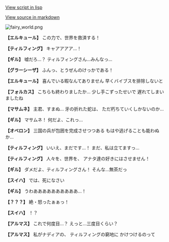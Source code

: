 [View script in lisp](../scripts/110140523.txt)

[View source in markdown](110140523.md)

![fairy_world.png](../images/backgrounds/fairy_world.png)

**【エルキュール】**
この力で、世界を救済する！

**【ティルフィング】**
キャアアアア…！

**【ギル】**
嘘だろ…？
ティルフィングさん…みんなっ…

**【グラーシーザ】**
ふんっ、とうぜんのけっかである！

**【エルキュール】**
喜んでいる暇なんてありません
早くバイブスを排除しないと

**【フォルカス】**
こちらも終わりましたか…
少し手こずったせいで
遅れてしまいましたね

**【マサムネ】**
主君、すまぬ…
牙の折れた蛇は、
ただ朽ちていくしかないのか…

**【ギル】**
マサムネ！
何だよ、これっ…

**【オベロン】**
三国の兵が包囲を完成させつつある
もはや逃げることも能わぬか…

**【ティルフィング】**
いいえ、まだです…！
まだ、私は立てますっ…

**【ティルフィング】**
人々を、世界を、
アナタ達の好きにはさせません！

**【ギル】**
ダメだよ、ティルフィングさん！
そんな…無茶だっ

**【スイハ】**
では、死になさい

**【ギル】**
うわああああああああああ…！

**【？？？】**
絶・怒ったぁぁっ！

**【スイハ】**
！？

**【アルマス】**
これで何度目…？
えっと…三度目くらい？

**【アルマス】**
私がナディアの、
ティルフィングの窮地に
かけつけるのって